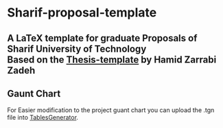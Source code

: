 # Sharif-proposal-template
A LaTeX template for graduate Proposals of Sharif University of Technology <br />
Based on the [Thesis-template](https://github.com/zarrabi/thesis-template) by Hamid Zarrabi Zadeh
---
## Gaunt Chart
For Easier modification to the project guant chart you can upload the .tgn file into [TablesGenerator](https://www.tablesgenerator.com/).
